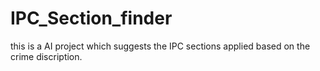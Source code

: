 # IPC_Section_finder
this is a AI project which suggests the IPC sections applied based on the crime discription.
